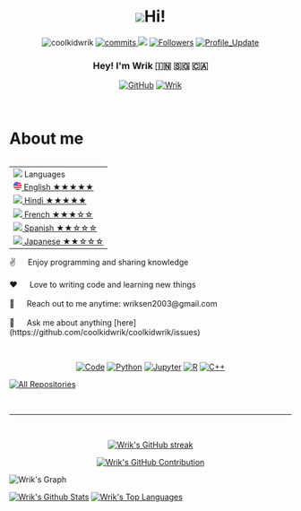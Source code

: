 <h1 align="center"> <img src="https://emojis.slackmojis.com/emojis/images/1531849430/4246/blob-sunglasses.gif?1531849430" width="36"/>Hi!</h1>

<!-- Github info -->
<p align="center"> 
    <img src="https://komarev.com/ghpvc/?username=coolkidwrik" alt="coolkidwrik"/>       
    <!--<a href="https://github.com/coolkidwrik?tab=repositories" target="_blank"><img src="https://badges.pufler.dev/repos/coolkidwrik" alt="Repos"/></a>--> 
    <!--<img src="https://badges.pufler.dev/years/coolkidwrik" alt="Active_Years"/>--> 
    <a href="https://github.com/coolkidwrik/coolkidwrik" target="_blank"><img src="https://badges.pufler.dev/commits/monthly/coolkidwrik" alt="commits"/>
    <a href="https://github.com/coolkidwrik/coolkidwrik/pulse" alt="Activity"><img src="https://img.shields.io/github/commit-activity/m/coolkidwrik/coolkidwrik" /></a>
    <a href="https://github.com/coolkidwrik?tab=followers"><img alt="Followers" src="https://img.shields.io/github/followers/coolkidwrik?color=4C1&logo=github"></a>
    <a href="https://github.com/coolkidwrik/coolkidwrik" target="_blank"><img alt="Profile_Update" src="https://img.shields.io/github/last-commit/coolkidwrik/coolkidwrik?label=Profile%20update&style=fflat-square"></a>
</p> 

<!-- Intro  -->
<h3 align="center">
        <b><a target="_blank">Hey! I'm Wrik 🇮🇳 🇸🇬 🇨🇦 </a></b>
</h3>

<!-- Socials  -->
<p align="center">
 <a href="https://github.com/coolkidwrik" target="_blank">
   <img alt="GitHub" src="https://img.shields.io/badge/-@coolkidwrik-181717?style=flat-square&logo=GitHub&logoColor=white"></a>
 <a href="https://www.linkedin.com/in/wrik-sen-2b7b30212/" target="_blank">
  <img src="https://img.shields.io/badge/LinkedIn-0077B5?style=for-the-badge&logo=linkedin&logoColor=white" alt="Wrik"/>
 </a>
</p>
<br />

<!-- About Section -->
 # About me
 
<p>
  <!-- put spoken languages here, align right -->
    <table align="right">
    <tr><td><img src="https://github.com/coolkidwrik/coolkidwrik/blob/main/3898082.svg" width="25"> Languages</a></td></tr>
    <tr><td><a href="README.md"><img src="https://github.com/coolkidwrik/coolkidwrik/blob/main/flags/united-states.png" height="15"> English ★★★★★</a></td></tr>
    <tr><td><a href="README_pt.md"><img src="https://github.com/coolkidwrik/coolkidwrik/blob/main/3909444.svg" height="15"> Hindi ★★★★★</a></td></tr>
    <tr><td><a href="README_pt.md"><img src="https://github.com/coolkidwrik/coolkidwrik/blob/main/197571.svg" height="15"> French ★★★☆☆</a></td></tr>
    <tr><td><a href="README_pt.md"><img src="https://github.com/coolkidwrik/coolkidwrik/blob/main/197571.svg" height="15"> Spanish ★★☆☆☆</a></td></tr>
    <tr><td><a href="README_pt.md"><img src="https://github.com/coolkidwrik/coolkidwrik/blob/main/197571.svg" height="15"> Japanese ★★☆☆☆</a></td></tr>
</table>
 ✌️ &emsp; Enjoy programming and sharing knowledge <br/><br/>
 ❤️ &emsp; Love to writing code and learning new things<br/><br/>
 📧 &emsp; Reach out to me anytime: wriksen2003@gmail.com<br/><br/>
 💬 &emsp; Ask me about anything [here](https://github.com/coolkidwrik/coolkidwrik/issues)

</p>

<br />

<!-- List of Languages -->
<p align="center">
    <a href="https://github.com/coolkidwrik?tab=repositories" target="_blank"><img alt="Code" src="https://img.shields.io/badge/-code-000000?style=flat-square&logo=Plex&logoColor=white"></a>
    <a href="https://github.com/coolkidwrik?tab=repositories&language=python" target="_blank"><img alt="Python" src="https://img.shields.io/badge/Python-FFD43B?style=flat-square&logo=python&logoColor=darkgreen"></a>
    <a href="https://github.com/coolkidwrik?tab=repositories&language=Jupyter Notebook" target="_blank"><img alt="Jupyter" src="https://img.shields.io/badge/Jupyter-F37626.svg?&style=flat-square&logo=Jupyter&logoColor=white"></a>
    <a href="https://github.com/coolkidwrik?tab=repositories&language=r" target="_blank"><img alt="R" src="https://img.shields.io/badge/-R-276DC3?style=flat-square&logo=R&logoColor=white"></a>
    <a href="https://github.com/coolkidwrik?tab=repositories&language=c%2B%2B" target="_blank"><img alt="C++" src="https://img.shields.io/badge/-C%2B%2B-00599C?style=flat-square&logo=C%2B%2B&logoColor=white"></a>
</p>




<!-- Github Stats -->
<p align="left">
  <a href="https://github.com/coolkidwrik?tab=repositories" target="_blank"><img alt="All Repositories" title="All Repositories" src="https://img.shields.io/badge/-All%20Repos-2962FF?style=for-the-badge&logo=koding&logoColor=white"/></a>
</p>

<br/>
<hr/>
<br/>

<p align="center">
  <a href="https://github.com/coolkidwrik">
    <img src="https://github-readme-streak-stats.herokuapp.com/?user=coolkidwrik&theme=radical&border=7F3FBF&background=0D1117" alt="Wrik's GitHub streak"/>
  </a>
</p>

<p align="center">
  <a href="https://github.com/coolkidwrik">
    <img src="https://github-profile-summary-cards.vercel.app/api/cards/profile-details?username=coolkidwrik&theme=radical" alt="Wrik's GitHub Contribution"/>
  </a>
</p>


<!-- Activity Graph-->
![Wrik's Graph](https://github-readme-activity-graph.vercel.app/graph?username=coolkidwrik&custom_title=Wrik's%20GitHub%20Activity%20Graph&bg_color=0D1117&color=7F3FBF&line=7F3FBF&point=7F3FBF&area_color=FFFFFF&title_color=FFFFFF&area=true)


<a> 
    <a href="https://github.com/coolkidwrik"><img alt="Wrik's Github Stats" src="https://denvercoder1-github-readme-stats.vercel.app/api?username=coolkidwrik&show_icons=true&count_private=true&theme=react&border_color=7F3FBF&bg_color=0D1117&title_color=F85D7F&icon_color=F8D866" height="192px" width="49.5%"/></a>
  <a href="https://github.com/coolkidwrik"><img alt="Wrik's Top Languages" src="https://denvercoder1-github-readme-stats.vercel.app/api/top-langs/?username=coolkidwrik&langs_count=8&layout=compact&theme=react&border_color=7F3FBF&bg_color=0D1117&title_color=F85D7F&icon_color=F8D866" height="192px" width="49.5%"/></a>
  <br/>
</a>
